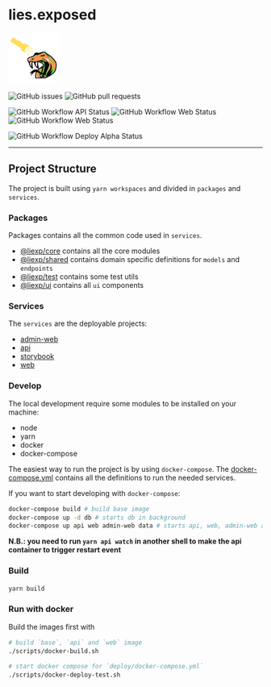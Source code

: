 # lies.exposed

<img src="./services/web/public/logo192.png" height="100" />

![GitHub issues](https://img.shields.io/github/issues/lies-exposed/lies.exposed)
![GitHub pull requests](https://img.shields.io/github/issues-pr/lies-exposed/lies.exposed)

![GitHub Workflow API Status](https://img.shields.io/github/actions/workflow/status/lies-exposed/lies.exposed/api-pull-request.yml?label=PR%20-%20API)
![GitHub Workflow Web Status](https://img.shields.io/github/actions/workflow/status/lies-exposed/lies.exposed/web-pull-request.yml?label=PR%20-%20Web)
![GitHub Workflow Web Status](https://img.shields.io/github/actions/workflow/status/lies-exposed/lies.exposed/admin-web-pull-request.yml?label=PR%20-%20Admin%20Web)

![GitHub Workflow Deploy Alpha Status](https://img.shields.io/github/actions/workflow/status/lies-exposed/lies.exposed/deploy-alpha.yml?branch=release/alpha&label=Deploy%20Alpha)

---

## Project Structure

The project is built using `yarn workspaces` and divided in `packages` and `services`.

### Packages

Packages contains all the common code used in `services`.

- [@liexp/core](./packages/@liexp/core/README.md) contains all the core modules
- [@liexp/shared](./packages/@liexp/shared./README.md) contains domain specific definitions for `models` and `endpoints`
- [@liexp/test](./packages/@liexp/test/README.md) contains some test utils
- [@liexp/ui](./packages/@liexp/ui/README.md) contains all `ui` components

### Services

The `services` are the deployable projects:

- [admin-web](./services/admin-web/README.md)
- [api](./services/api/README.md)
- [storybook](./services/storybook/README.md)
- [web](./services/web/README.md)

### Develop

The local development require some modules to be installed on your machine:

- node
- yarn
- docker
- docker-compose

The easiest way to run the project is by using `docker-compose`.
The [docker-compose.yml](./docker-compose.yml) contains all the definitions to run the needed services.

If you want to start developing with `docker-compose`:

```sh
docker-compose build # build base image
docker-compose up -d db # starts db in background
docker-compose up api web admin-web data # starts api, web, admin-web and data services
```

**N.B.: you need to run `yarn api watch` in another shell to make the api container to trigger restart event**

### Build

```sh
yarn build
```

### Run with docker

Build the images first with

```sh
# build `base`, `api` and `web` image
./scripts/docker-build.sh
```

```sh
# start docker compose for `deploy/docker-compose.yml`
./scripts/docker-deploy-test.sh
```
